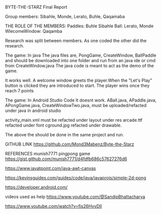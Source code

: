 BYTE-THE-STARZ
Final Report

Group members: Sibahle, Monde, Lerato, Buhle, Qaqamaba
 
THE ROLE OF THE MEMBERS:
Paddles: Buhle Sibahle
Ball: Lerato, Monde
WlecomeWindow: Qaqamba

Research was split between members. As one coded the other did the research.

The game: In java
The java files are, PongGame, CreateWindow, BallPaddle and should be downloaded into one folder and run from an java ide or cmd from CreateWindow.java
The java code is meant to act as the demo of the game.

It works well. A welcome window greets the player.When the "Let's Play" button is clicked they are introduced to start. 
The player wins once they reach 7 points

The game: In Android Studio Code
It doesnt work.
ABall.java, APaddle.java, APongGame.java, CreateWindowTwo.java,  must be uploaded/refacted under java in android studio

activity_main.xml must be refacted under layout under res
arcade.ttf refacted under font
cground.jpg refacted under drawable.

The above the should be done in the same project and run.



GITHUB LINK
https://github.com/Mond3Mabenz/Byte-the-Starz

REFERENCES
munish7771 pingpong game
https://gist.github.com/munish7771/d4fdfb686c57627276d6

https://www.javatpoint.com/java-awt-canvas

https://kevinsguides.com/guides/code/java/javaprojs/simple-2d-pong

https://developer.android.com/

videos used as help
https://www.youtube.com/@SandipBhattacharya

https://www.youtube.com/watch?v=fis26HvvDII
 
